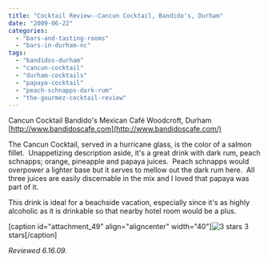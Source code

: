 ```yaml
---
title: "Cocktail Review--Cancun Cocktail, Bandido's, Durham"
date: "2009-06-22"
categories: 
  - "bars-and-tasting-rooms"
  - "bars-in-durham-nc"
tags: 
  - "bandidos-durham"
  - "cancun-cocktail"
  - "durham-cocktails"
  - "papaya-cocktail"
  - "peach-schnapps-dark-rum"
  - "the-gourmez-cocktail-review"
---
```


Cancun Cocktail Bandido's Mexican Café Woodcroft, Durham [http://www.bandidoscafe.com](http://www.bandidoscafe.com/)

The Cancun Cocktail, served in a hurricane glass, is the color of a salmon fillet.  Unappetizing description aside, it's a great drink with dark rum, peach schnapps; orange, pineapple and papaya juices.  Peach schnapps would overpower a lighter base but it serves to mellow out the dark rum here.  All three juices are easily discernable in the mix and I loved that papaya was part of it.

This drink is ideal for a beachside vacation, especially since it's as highly alcoholic as it is drinkable so that nearby hotel room would be a plus.

\[caption id="attachment\_49" align="aligncenter" width="40"\]![3 stars](http://s3.amazonaws.com/thegourmez-wpmedia/2009/02/rating_avocado1.gif "rating_avocado1") 3 stars\[/caption\]

_Reviewed 6.16.09._
